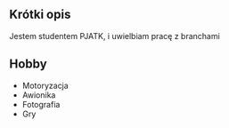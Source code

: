 ## Krótki opis
Jestem studentem PJATK, i uwielbiam pracę z branchami

## Hobby
- Motoryzacja
- Awionika 
- Fotografia
- Gry